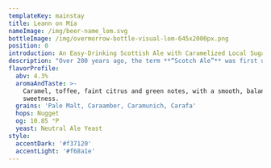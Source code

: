 ```yaml
---
templateKey: mainstay
title: Leann on Mía
nameImage: /img/beer-name_lom.svg
bottleImage: /img/overmorrow-bottle-visual-lom-645x2000px.png
position: 0
introduction: An Easy-Drinking Scottish Ale with Caramelized Local Sugarcane
description: "Over 200 years ago, the term **“Scotch Ale”** was first used to describe the full-bodied ales placed onto ships in Edinburgh harbour and sent to every corner of the globe. With every sip of malt and sweetness, weary expatriates were reminded of the crash of the waves against the rocks along the Scottish coast.\n\n\r**Leann on Mía** is a classic 80-shilling “Export” Ale with local caramelized sugarcane to bring out natural toffee flavors. Low in alcohol content but high in crisp and refreshing flavor."
flavorProfile:
  abv: 4.3%
  aromaAndTaste: >-
    Caramel, toffee, faint citrus and green notes, with a smooth, balanced
    sweetness.
  grains: 'Pale Malt, Caraamber, Caramunich, Carafa'
  hops: Nugget
  og: 10.85 °P
  yeast: Neutral Ale Yeast
style:
  accentDark: '#f37120'
  accentLight: '#f68a1e'
---
```


